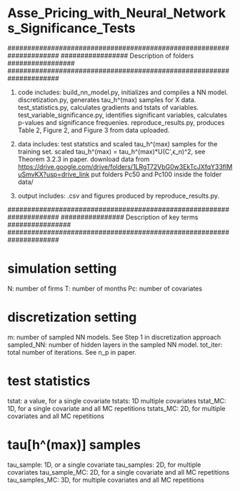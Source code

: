 # Asse_Pricing_with_Neural_Networks_Significance_Tests

#####################################################################
#################       Description of folders       #################
#####################################################################
1. code includes:
    build_nn_model.py, initializes and compiles a NN model.
    discretization.py, generates tau_h^(max) samples for X data.
    test_statistics.py, calculates gradients and tstats of variables.
    test_variable_significance.py, identifies significant variables, calculates p-values and significance frequenies.
    reproduce_results.py, produces Table 2, Figure 2, and Figure 3 from data uploaded.

2. data includes:
    test statstics and scaled tau_h^(max) samples for the training set.
    scaled tau_h^(max) = tau_h^(max)*U(C',ϵ_n)^2, see Theorem 3.2.3 in paper.
    download data from https://drive.google.com/drive/folders/1LRgT72VbG0w3EkTcJXfqY33fIMuSmvKX?usp=drive_link
    put folders Pc50 and Pc100 inside the folder data/

3. output includes:
    .csv and figures produced by reproduce_results.py.

#####################################################################
################      Description of key terms       ################
#####################################################################

# simulation setting
N: number of firms
T: number of months
Pc: number of covariates
# discretization setting
m: number of sampled NN models. See Step 1 in discretization approach
sampled_NN: number of hidden layers in the sampled NN model.
tot_iter: total number of iterations. See n_p in paper.

# test statistics
tstat: a value, for a single covariate
tstats: 1D multiple covariates
tstat_MC: 1D, for a single covariate and all MC repetitions
tstats_MC: 2D, for multiple covariates and all MC repetitions

# tau[h^(max)] samples
tau_sample: 1D, or a single covariate
tau_samples: 2D, for multiple covariates
tau_sample_MC: 2D, for a single covariate and all MC repetitions
tau_samples_MC: 3D, for multiple covariates and all MC repetitions
